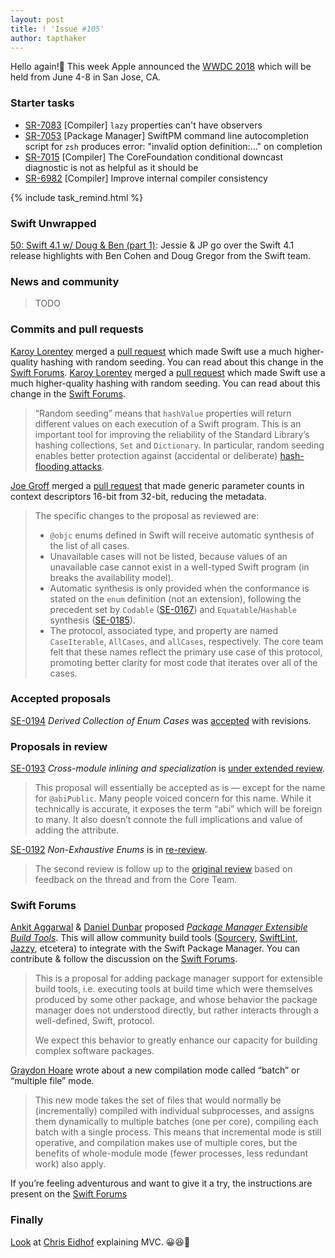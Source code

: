 ```yaml
---
layout: post
title: ! 'Issue #105'
author: tapthaker
---
```

Hello again!👋 This week Apple announced the [WWDC 2018](https://developer.apple.com/wwdc/) which will be held from June 4-8 in San Jose, CA.

<!--excerpt-->

### Starter tasks

- [SR-7083](https://bugs.swift.org/browse/SR-7083) [Compiler] `lazy` properties can't have observers
- [SR-7053](https://bugs.swift.org/browse/SR-7053) [Package Manager] SwiftPM command line autocompletion script for `zsh` produces error: "invalid option definition:…" on completion
- [SR-7015](https://bugs.swift.org/browse/SR-7015) [Compiler] The CoreFoundation conditional downcast diagnostic is not as helpful as it should be
- [SR-6982](https://bugs.swift.org/browse/SR-6982) [Compiler] Improve internal compiler consistency

{% include task_remind.html %}

### Swift Unwrapped

[50: Swift 4.1 w/ Doug & Ben (part 1)](https://spec.fm/podcasts/swift-unwrapped/125759): Jessie & JP go over the Swift 4.1 release highlights with Ben Cohen and Doug Gregor from the Swift team.

### News and community

> TODO

### Commits and pull requests

[Karoy Lorentey](https://github.com/lorentey) merged a [pull request](https://github.com/apple/swift/pull/14913) which made Swift use a much higher-quality hashing with random seeding. You can read about this change in the [Swift Forums](https://forums.swift.org/t/psa-the-stdlib-now-uses-randomly-seeded-hash-values/10789).
[Karoy Lorentey](https://github.com/lorentey) merged a [pull request](https://github.com/apple/swift/pull/14913) which made Swift use a much higher-quality hashing with random seeding. You can read about this change in the [Swift Forums](https://forums.swift.org/t/psa-the-stdlib-now-uses-randomly-seeded-hash-values/10789).

>“Random seeding” means that `hashValue` properties will return different values on each execution of a Swift program. This is an important tool for improving the reliability of the Standard Library’s hashing collections, `Set` and `Dictionary`. In particular, random seeding enables better protection against (accidental or deliberate) [hash-flooding attacks](https://arstechnica.com/information-technology/2011/12/huge-portions-of-web-vulnerable-to-hashing-denial-of-service-attack/).

[Joe Groff](https://github.com/jckarter) merged a [pull request](https://github.com/apple/swift/pull/15145/) that made generic parameter counts in context descriptors 16-bit from 32-bit, reducing the metadata.

> The specific changes to the proposal as reviewed are:
> - `@objc` enums defined in Swift will receive automatic synthesis of the list of all cases.
> - Unavailable cases will not be listed, because values of an unavailable case cannot exist in a well-typed Swift program (in breaks the availability model).
> - Automatic synthesis is only provided when the conformance is stated on the `enum` definition (not an extension), following the precedent set by `Codable` ([SE-0167](https://github.com/apple/swift-evolution/blob/master/proposals/0167-swift-encoders.md)) and `Equatable`/`Hashable` synthesis ([SE-0185](https://github.com/apple/swift-evolution/blob/master/proposals/0185-synthesize-equatable-hashable.md)).
> - The protocol, associated type, and property are named `CaseIterable`, `AllCases`, and `allCases`, respectively. The core team felt that these names reflect the primary use case of this protocol, promoting better clarity for most code that iterates over all of the cases.  

### Accepted proposals

[SE-0194](https://github.com/apple/swift-evolution/blob/master/proposals/0194-derived-collection-of-enum-cases.md) *Derived Collection of Enum Cases*  was [accepted](https://forums.swift.org/t/accepted-se-0194-derived-collection-of-enum-cases/10723) with revisions.

### Proposals in review

[SE-0193](https://github.com/apple/swift-evolution/blob/master/proposals/0193-cross-module-inlining-and-specialization.md) *Cross-module inlining and specialization*
 is [under extended review](https://forums.swift.org/t/se-0193-cross-module-inlining-and-specialization/7310/59).
 
> This proposal will essentially be accepted as is — except for the name for `@abiPublic`. Many people voiced concern for this name. While it technically is accurate, it exposes the term “abi” which will be foreign to many. It also doesn’t connote the full implications and value of adding the attribute.
 
[SE-0192](https://github.com/apple/swift-evolution/blob/master/proposals/0192-non-exhaustive-enums.md) *Non-Exhaustive Enums* is in [re-review](https://forums.swift.org/t/se-0192-non-exhaustive-enums/7291).
 
>  The second review is follow up to the [original review](https://forums.swift.org/t/se-0192-non-exhaustive-enums/7291) based on feedback on the thread and from the Core Team.

### Swift Forums

[Ankit Aggarwal](https://github.com/aciidb0mb3r) & [Daniel Dunbar](https://github.com/ddunbar) proposed [*Package Manager Extensible Build Tools*](https://github.com/aciidb0mb3r/swift-evolution/blob/extensible-tool/proposals/NNNN-package-manager-extensible-tools.md). This will allow community build tools ([Sourcery](https://github.com/krzysztofzablocki/Sourcery), [SwiftLint](https://github.com/realm/SwiftLint), [Jazzy](https://github.com/realm/jazzy), etcetera) to integrate with the Swift Package Manager. You can contribute & follow the discussion on the [Swift Forums](https://forums.swift.org/t/package-manager-extensible-build-tools/10900).

> This is a proposal for adding package manager support for extensible build tools, i.e. executing tools at build time which were themselves produced by some other package, and whose behavior the package manager does not understood directly, but rather interacts through a well-defined, Swift, protocol.
>  
>  We expect this behavior to greatly enhance our capacity for building complex software packages.

[Graydon Hoare](https://github.com/graydon) wrote about a new compilation mode called “batch” or “multiple file” mode.

> This new mode takes the set of files that would normally be (incrementally) compiled with individual subprocesses, and assigns them dynamically to multiple batches (one per core), compiling each batch with a single process. This means that incremental mode is still operative, and compilation makes use of multiple cores, but the benefits of whole-module mode (fewer processes, less redundant work) also apply. 
  
If you’re feeling adventurous and want to give it a try, the instructions are present on the [Swift Forums](https://forums.swift.org/t/compilation-speed-help-test-batch-mode/10964)  

### Finally

[Look](https://twitter.com/chriseidhof) at [Chris Eidhof](https://twitter.com/chriseidhof) explaining MVC. 😀😆🤣
